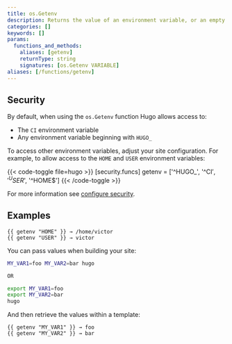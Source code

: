 ```yaml
---
title: os.Getenv
description: Returns the value of an environment variable, or an empty string if the environment variable is not set.
categories: []
keywords: []
params:
  functions_and_methods:
    aliases: [getenv]
    returnType: string
    signatures: [os.Getenv VARIABLE]
aliases: [/functions/getenv]
---
```


## Security

By default, when using the `os.Getenv` function Hugo allows access to:

- The `CI` environment variable
- Any environment variable beginning with `HUGO_`

To access other environment variables, adjust your site configuration. For example, to allow access to the `HOME` and `USER` environment variables:

{{< code-toggle file=hugo >}}
[security.funcs]
getenv = ['^HUGO_', '^CI$', '^USER$', '^HOME$']
{{< /code-toggle >}}

For more information see [configure security](/configuration/security).

## Examples

```go-html-template
{{ getenv "HOME" }} → /home/victor
{{ getenv "USER" }} → victor
```

You can pass values when building your site:

```sh
MY_VAR1=foo MY_VAR2=bar hugo

OR

export MY_VAR1=foo
export MY_VAR2=bar
hugo
```

And then retrieve the values within a template:

```go-html-template
{{ getenv "MY_VAR1" }} → foo
{{ getenv "MY_VAR2" }} → bar
```
